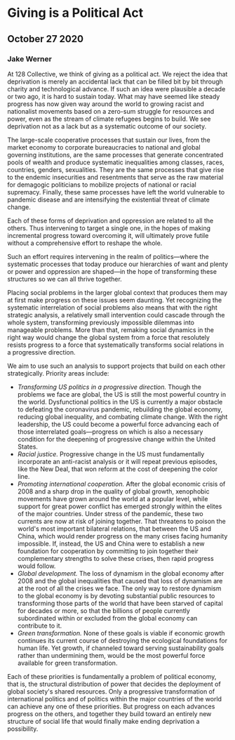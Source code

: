 # Giving is a Political Act
## October 27 2020
### Jake Werner

At 128 Collective, we think of giving as a political act. We reject the idea that deprivation is merely an accidental lack that can be filled bit by bit through charity and technological advance. If such an idea were plausible a decade or two ago, it is hard to sustain today. What may have seemed like steady progress has now given way around the world to growing racist and nationalist movements based on a zero-sum struggle for resources and power, even as the stream of climate refugees begins to build. We see deprivation not as a lack but as a systematic outcome of our society.

The large-scale cooperative processes that sustain our lives, from the market economy to corporate bureaucracies to national and global governing institutions, are the same processes that generate concentrated pools of wealth and produce systematic inequalities among classes, races, countries, genders, sexualities. They are the same processes that give rise to the endemic insecurities and resentments that serve as the raw material for demagogic politicians to mobilize projects of national or racial supremacy. Finally, these same processes have left the world vulnerable to pandemic disease and are intensifying the existential threat of climate change.

Each of these forms of deprivation and oppression are related to all the others. Thus intervening to target a single one, in the hopes of making incremental progress toward overcoming it, will ultimately prove futile without a comprehensive effort to reshape the whole.

Such an effort requires intervening in the realm of politics—where the systematic processes that today produce our hierarchies of want and plenty or power and oppression are shaped—in the hope of transforming these structures so we can all thrive together.

Placing social problems in the larger global context that produces them may at first make progress on these issues seem daunting. Yet recognizing the systematic interrelation of social problems also means that with the right strategic analysis, a relatively small intervention could cascade through the whole system, transforming previously impossible dilemmas into manageable problems. More than that, remaking social dynamics in the right way would change the global system from a force that resolutely resists progress to a force that systematically transforms social relations in a progressive direction.

We aim to use such an analysis to support projects that build on each other strategically. Priority areas include:

* *Transforming US politics in a progressive direction.* Though the problems we face are global, the US is still the most powerful country in the world. Dysfunctional politics in the US is currently a major obstacle to defeating the coronavirus pandemic, rebuilding the global economy, reducing global inequality, and combating climate change. With the right leadership, the US could become a powerful force advancing each of those interrelated goals—progress on which is also a necessary condition for the deepening of progressive change within the United States.
* *Racial justice.* Progressive change in the US must fundamentally incorporate an anti-racist analysis or it will repeat previous episodes, like the New Deal, that won reform at the cost of deepening the color line.
* *Promoting international cooperation.* After the global economic crisis of 2008 and a sharp drop in the quality of global growth, xenophobic movements have grown around the world at a popular level, while support for great power conflict has emerged strongly within the elites of the major countries. Under stress of the pandemic, these two currents are now at risk of joining together. That threatens to poison the world's most important bilateral relations, that between the US and China, which would render progress on the many crises facing humanity impossible. If, instead, the US and China were to establish a new foundation for cooperation by committing to join together their complementary strengths to solve these crises, then rapid progress would follow.
* *Global development.* The loss of dynamism in the global economy after 2008 and the global inequalities that caused that loss of dynamism are at the root of all the crises we face. The only way to restore dynamism to the global economy is by devoting substantial public resources to transforming those parts of the world that have been starved of capital for decades or more, so that the billions of people currently subordinated within or excluded from the global economy can contribute to it.
* *Green transformation.* None of these goals is viable if economic growth continues its current course of destroying the ecological foundations for human life. Yet growth, if channeled toward serving sustainability goals rather than undermining them, would be the most powerful force available for green transformation.

Each of these priorities is fundamentally a problem of political economy, that is, the structural distribution of power that decides the deployment of global society's shared resources. Only a progressive transformation of international politics and of politics within the major countries of the world can achieve any one of these priorities. But progress on each advances progress on the others, and together they build toward an entirely new structure of social life that would finally make ending deprivation a possibility.

